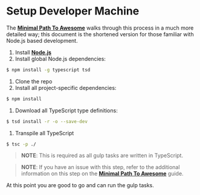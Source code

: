 # Setup Developer Machine

The **[Minimal Path To Awesome](https://github.com/ngOfficeUIFabric/ng-officeuifabric/blob/master/docs/guides/MPA.md)** walks through this process in a much more detailed way; this document is the shortened version for those familiar with Node.js based development.

1. Install **[Node.js](https://nodejs.org)**
1. Install global Node.js dependencies:

  ```bash
  $ npm install -g typescript tsd
  ```

1. Clone the repo
1. Install all project-specific dependencies:

  ```bash
  $ npm install
  ```
1. Download all TypeScript type definitions:

  ```bash
  $ tsd install -r -o --save-dev
  ```
1. Transpile all TypeScript

  ```bash
  $ tsc -p ./
  ```

  > **NOTE**: This is required as all gulp tasks are written in TypeScript.
  
  > **NOTE**: If you have an issue with this step, refer to the additional information on this step on the **[Minimal Path To Awesome](/ngofficeuifabric/ng-officeuifabric/blob/master/docs/guides/MPA.md)** guide.

At this point you are good to go and can run the gulp tasks.